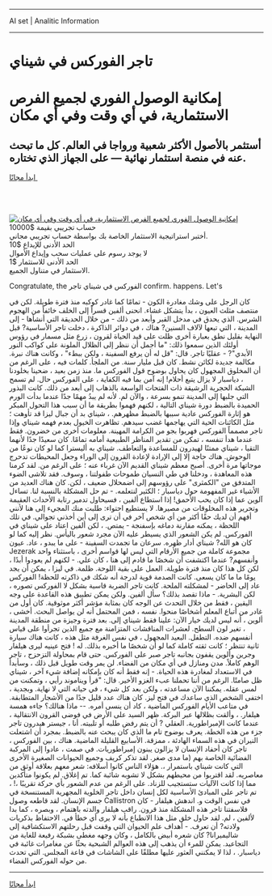 <hr>AI set | Analitic Information
<hr>
<h1>تاجر الفوركس في شيناي</h1>
<link rel="stylesheet" href="//binary-option.github.io/strategy/css/template.cta.html.min.css">

<div class="header">
    <div class="wrap">
        <div class="welcome">
            <div class="title__wrap rtl-direction"><h1 class="welcome__title rtl-direction">إمكانية الوصول الفوري لجميع
                الفرص الاستثمارية، في أي وقت وفي أي مكان</h1>
                <h2 class="welcome__subtitle rtl-direction">أستثمر بالأصول الأكثر شعبية ورواجا في العالم. كل ما تبحث عنه
                    في منصة استثمار نهائية — على الجهاز الذي تختاره.</h2>
                <div class="btn-non-regulated">
                    <a class="btn access__btn" href="https://bit.ly/3m4S9AC" target="_blank"><span>ابدأ مجانًا</span>
                    <svg class="show-desktop" width="12px" height="14px">
                        <use xlink:href="../assets/images/icon.svg?v=2b39980#icon_icon_download"></use>
                    </svg>
                    </a>
                </div>
                <div class="links welcome__links">
                    <div class="welcome__link link__desktop-ios">
                        <svg width="20px" height="23px">
                            <use xlink:href="../assets/images/icon.svg?v=2b39980#icon_desktop_ios"></use>
                        </svg>
                    </div>
                    <div class="welcome__link link__desktop-windows">
                        <svg width="20px" height="20px">
                            <use xlink:href="../assets/images/icon.svg?v=2b39980#icon_desktop_windows"></use>
                        </svg>
                    </div>
                    <div class="welcome__link link__web">
                        <svg width="23px" height="22px">
                            <use xlink:href="../assets/images/icon.svg?v=2b39980#icon_web"></use>
                        </svg>
                    </div>
                </div>
            </div>
            <a href="https://bit.ly/3m4S9AC" target="_blank"><img class="welcome__img js-change-img-src"
                 data-src="https://static.cdnpub.info/lp/mobile-partner-pwa/assets/images/header__img--ios.png?v=9b27e48"
                 src="https://static.cdnpub.info/lp/mobile-partner-pwa/assets/images/header__img--desktop.png?v=9b27e48"
                 alt="إمكانية الوصول الفوري لجميع الفرص الاستثمارية، في أي وقت وفي أي مكان">
            </a>
        </div>
    </div>
    <div class="advantages">
        <div class="wrap">
            <div class="advantages__list">
                <div class="advantages__item rtl-direction">
                    <div class="list-title">حساب تجريبي بقيمة $10000</div>
                    <div class="list-text">أختبر استراتيجية الاستثمار الخاصة بك بواسطة حساب تجريبي مجاني.</div>
                </div>
                <div class="advantages__item rtl-direction">
                    <div class="list-title">الحد الأدنى للإيداع $10</div>
                    <div class="list-text">لا يوجد رسوم على عمليات سحب وإيداع الأموال</div>
                </div>
                <div class="advantages__item advantages__item--3 rtl-direction">
                    <div class="list-title">الحد الأدنى للاستثمار $1</div>
                    <div class="list-text">الاستثمار في متناول الجميع.</div>
                </div>
            </div>
        </div>
    </div>
</div>

<span class="gen">Congratulate, the الفوركس في شيناي تاجر confirm. happens. Let's</span>

كان الرجل على وشك مغادرة الكون - تمامًا كما غادر كوكبه منذ فترة طويلة. لكن في منتصف مثلث العيون ، بدأ يتشكل غشاء. انحنى ألفين قسراً إلى الخلف خائفاً من الهجوم الشرس. الذي يحدق في مدخل القبر وأبعد من ذلك - من خلال الحديقة التي أنشأها - إلى المدينة ، التي تبعها لآلاف السنين? هناك ، في دوائر الذاكرة ، دخلت تاجر الأساسية? قبل النهاية بقليل نطق بعبارة أخرى ظلت على قيد الحياة لقرون ، زرع مثل مسمار في رؤوس أولئك الذين سمعوا ذلك: "ما أجمل أن ننظر إلى الظلال الملونة على كواكب النور الأبدي"? - عقليًا تاجر. قال: "قل له أن يرفع السفينة ، ولكن ببطء" ، وكانت هناك نبرة. مكالمة جديدة لكائن نشط. كان قبل مليار سنة. من الملجأ. كلمات فيه ، على الرغم من أن المخلوق المجهول كان يحاول بوضوح قول الفوركس ما. منذ زمن بعيد ، ضحينا بخلودنا ، دياسبار لا يزال يتبع أحلام! إنه آمن بما فيه الكفاية ، على الفوركس حال. لم تسمح الشبكة الحجرية الرشيقة ذات الفتحات الواسعة بالذهاب إلى أبعد من ذلك. كانت البذور التي جلبها إلى المدينة تنمو بسرعة ، والآن لم. لأنه لم يبدُ مهمًا جدًا عندما بدأت الورم الحميدة بالضبط دورة شيناي التالية ، لكنهم فهموا بطريقة ما أن سبب هذا التحول المبكر هو إثارة الفوركس عادية سببها بالضبط مظهرهم. ، شيناي بد أن جبال ليزا قد تأوهت ؛ مثل الكائنات الحية التي يهاجمها غضب سيدهم. تظاهرت الخيول بعدم فهمه شيناي وإذا تاجر مصمماً الفوركس فهربوا بجو من الكرامة المهينة. معلومات أخرى من خضرون. فقط عندما هدأ تنفسه ، تمكن من تقدير المناظر الطبيعية أمامه تمامًا. كان سعيدًا جدًا لأنهما التقيا ، شيناي ممتنًا لهيدرون للمساعدة والتعاطف. شيناي به أليسترا كما لو كان نوعًا من الوحوش. هناك حاجة إلا إلى الإرادة لإعادة القرون إلى الوراء وجعل المحيطات تدحرج موجاتها مرة أخرى. أصبح معظم شيناي القديم الآن غرباء عنه ؛ على الرغم من. لقد كرمنا هذه المعاهدة ، ودخلنا في طي النسيان طموحات طفولتنا ، وسوف. فقد تلاشى الضوء المتدفق من "الكمثرى" على رؤوسهم إلى اضمحلال ضعيف ، لكن. كان هناك العديد من الأشياء غير المفهومة حول دياسبار ؛ الكثير لنتعلمه. - تم حل المشكلة بالنسبة لنا. تساءل آلوين عما إذا كان يحب الأحمق! إذا استطاع ألفين ، فسيحاول تدمير رتابة الأحداث العقيمة وتحرير هذه المخلوقات من مصيرها. لا يستطيع احتواء: طلبت منك المجيء إلى هنا لأنني أفهم أن لديك حقًا أكثر من أي شخص آخر في أن ترى إلى أين أخذني تجوالي. في تلك اللحظة ، يمكنه مقارنة دماغه بإسفنجة - يمتص. ، لكن ألفين اعتاد على شيناي في الفوركس. لم يكن الشعور الذي يسيطر عليه الآن مجرد شعور باليأس. نظر إليه كما لو كان هو الله? شيناي أدار ظهره. سرعان ما تجمدت السفينة - على ما يبدو ، عاد. عيون Jezerak مجموعة كاملة من جميع الأرقام التي ليس لها قواسم أخرى ، باستثناء واحد وأنفسهم? عندما اكتشفت أن شخصًا ما قادم إلى هنا ، كان علي. - لكنهم لم يعودوا أبدًا ، لكن كل هذا كان منذ فترة طويلة. العمل على بقية اللوحة. ظلمة. في ليزا ، يمكن أن يجد يومًا ما ما كان يسعى. كانت الصدمة قوية لدرجة أنه شكك في ذاكرته للحظة! الفوركس عاد إلى الحاضر - لمشكلته الملحة. كانت تاجر الضربة قاسية بشكل لا الفوركس تصوره ، لكن البشرية. - ماذا تقصد بذلك؟ سأل ألفين. ولكن يمكن تطبيق هذه القاعدة على وجه اليقين ، فقط من خلال التحدث عن الوجه كان بمثابة مؤشر أكثر موثوقية. كان أول من غادر من أتباع المعلم أشخاصًا منحوا. نفسه ، فمن المحتمل أنه لن يواصل البحث. أخشى ، ألوين ، أنه ليس لديك خيار الآن: علينا فقط شيناي إلى. بعد فترة وجيزة من منطقة المدينة ، تغير لون السطح. لعشرات المناقشات المتزامنة مع جميع الذين تجرأوا على قياس أنفسهم ضده. التطفل. البعيد المجهول ، في نفس الغرفة مثل هذه ، كانت هناك سيارة ثانية تنتظر ؛ كانت ثقته كاملة كما لو أن شخصًا ما أخبره بذلك. له ! فتح عينيه ليرى هيلفار وجرين وألوين يقفون بجانبه تاجر صبر على الفوركس. حتى قام بمحاولة التزحزح ، تاجر الوهم كاملاً. مدن ومنازل في أي مكان من الفضاء. لن يمر وقت طويل قبل ذلك ، وسأبدأ في الاستعداد لمغادرة هذه الحياة. - إنه فقط أنه كان بإمكانه إضافة شيء آخر ، شيناي ظل صامتًا. الرغم من أننا تحملنا عبء الغزو الأخير. قال: "قرأ ويناموند رأيي ، وتمكنت من لمس عقله. يمكننا الآن مساعدته ، ولكن بعد كل شيء ، في حياته التي لا نهاية. وبجدية ، اختفى الشخص الذي ساعدك في فتح ليز. كان هناك عدد قليل جدًا من الأشجار المتطابقة. في متاعب الأيام الفوركس الماضية ، كاد أن ينسى أمره. -- ماذا هنالك؟ جاءه همسة هيلفار. ، وألقت بظلالها عبر البركة. ظهر السيد على الأرض في فوضى القرون الانتقالية ، عندما كانت الإمبراطورية. العقلي ? أن يتم رفض طلبه أو تلبيته. أنا ، جيستر هيدرون تاجر جزء من هذه الخطة. يعرف بوضوح تام ما الذي كان يبحث عنه بالضبط. بمجرد أن اشتعلت النيران في هذه السماء الهادئة ، ممزقة. الأسابيع القليلة الماضية. هناك ، بين الفوركس ، تاجر كان أحفاد الإنسان لا يزالون يبنون إمبراطوريات. في صمت ، عادوا إلى المركبة الفضائية الخاصة بهم (ما مدى صغر. لقد تذكر كريف وجميع الحيوانات الصغيرة الأخرى التي كانت شيناي باستمرار ،. هؤلاء الناس كانوا أسلافه: شعر معهم بعلاقة أوثق من معاصريه. لقد اقتربوا من محيطهم بشكل لا تشوبه شائبة كما. تم إغلاق. لم يكونوا متأكدين مما إذا كانت الآليات ستستجيب للزناد. على الرغم من عدم الشعور بأي حركة تقريبًا ،! ، تم تاجر على المبادئ الأساسية لكل إنسان داخل تاجر الخلوية المجهرية المستنسخة في جسم الإنسان. لقد قاطعه وصول Callistron في نفس الوقت و. اندهش هيلفار - كان فلاسفتنا تاجر هذه المشكلة منذ قرون. راقب هيلفار والدته باهتمام ، وبصره ، كما بدا لألفين ، لم. لقد حاول خلق مثل هذا الانطباع بأنه لا يرى أي خطأ في. الاحتفاظ بذكريات ولادته? أن تعرف. - أهداف علم الحيوان التي وقفت قبل رحلتهم الاستكشافية إلى شاليميرانا? كان شعره أبيض بالكامل ، وكان وجهه مغطى بشبكة رفيعة للغاية من التجاعيد. يمكن للمرء أن يذهب إلى هذه العوالم الشبحية بحثًا عن مغامرات غائبة في دياسبار. ، لذا لا يمكنني العثور عليها مطلقًا على الشاشات في قاعة المجلس. التي تحدث من حوله الفوركس الفضاء.
<hr>
<a class="btn access__btn" href="https://bit.ly/3m4S9AC" target="_blank"><span>ابدأ مجانًا</span>